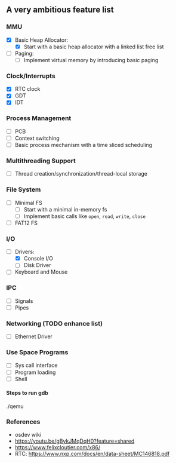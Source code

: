 ## A very ambitious feature list

###  MMU

 - [x] Basic Heap Allocator:
   - [x] Start with a basic heap allocator with a linked list free list
 - [ ] Paging:
   - [ ] Implement virtual memory by introducing basic paging

### Clock/Interrupts
 
 - [x] RTC clock
 - [x] GDT
 - [x] IDT

### Process Management
 - [ ] PCB
 - [ ] Context switching
 - [ ] Basic process mechanism with a time sliced scheduling

### Multithreading Support
 - [ ] Thread creation/synchronization/thread-local storage

### File System
 - [ ] Minimal FS
    - [ ] Start with a minimal in-memory fs
    - [ ] Implement basic calls like `open`, `read`, `write`, `close`
 - [ ] FAT12 FS

### I/O
 - [ ] Drivers:
    - [x] Console I/O
    - [ ] Disk Driver
 - [ ] Keyboard and Mouse

### IPC
 - [ ] Signals
 - [ ] Pipes

### Networking (TODO enhance list)
 - [ ] Ethernet Driver

### Use Space Programs
 - [ ] Sys call interface
 - [ ] Program loading
 - [ ] Shell

#### Steps to run gdb

./qemu


### References

 - osdev wiki
 - https://youtu.be/gBykJMqDqH0?feature=shared
 - https://www.felixcloutier.com/x86/
 - RTC: https://www.nxp.com/docs/en/data-sheet/MC146818.pdf

